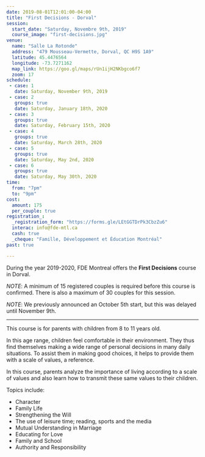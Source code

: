 ```yaml
---
date: 2019-08-01T12:01:00-04:00
title: "First Decisions - Dorval"
session:
  start_date: "Saturday, Novembre 9th, 2019"
  course_image: "first-decisions.jpg"
venue:
  name: "Salle La Rotonde"
  address: "479 Mousseau-Vermette, Dorval, QC H9S 1A9"
  latitude: 45.4476564
  longitude: -73.7271162
  map_link: https://goo.gl/maps/rUn1ijH2NKbgco6f7
  zoom: 17
schedule:
 - case: 1
   date: Saturday, November 9th, 2019
 - case: 2
   groups: true
   date: Saturday, January 18th, 2020
 - case: 3
   groups: true
   date: Saturday, February 15th, 2020
 - case: 4
   groups: true
   date: Saturday, March 28th, 2020
 - case: 5
   groups: true
   date: Saturday, May 2nd, 2020
 - case: 6
   groups: true
   date: Saturday, May 30th, 2020
time:
  from: "7pm"
  to: "9pm"
cost:
  amount: 175
  per_couple: true
registration_:
  _registration_form: "https://forms.gle/LEtGGTDrPk3CbzZu6"
  interac: info@fde-mtl.ca
  cash: true
  _cheque: "Famille, Développement et Éducation Montréal"
past: true

---
```


During the year 2019-2020, FDE Montreal offers the **First Decisions** course in Dorval.

*NOTE*: A minimum of 15 registered couples is required before this course is
confirmed. There is also a maximum of 30 couples for this session.

*NOTE*: We previously announced an October 5th start, but this was delayed until
 November 9th.

---

This course is for parents with children from 8 to 11 years old.

In this age range, children feel comfortable in their environment. They thus find themselves making a wide range of personal decisions in many daily situations. To assist them in making good choices, it helps to provide them with a scale of values, a reference.

In this course, parents analyze the importance of living according to a scale of values and also learn how to transmit these same values to their children.

Topics include:

* Character
* Family Life
* Strengthening the Will
* The use of leisure time; reading, sports and the media
* Mutual Understanding in Marriage
* Educating for Love
* Family and School
* Authority and Responsibility

<!--more-->
